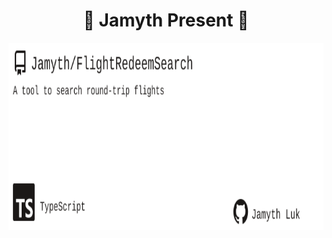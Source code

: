 <!-- built at 10/13/2025, 12:38:00 PM -->
<h1 align="center">
🎉 Jamyth Present 🎉
</h1>
<p align="center">
    <a href="https://github.com/Jamyth/FlightRedeemSearch">
        <img width="1000" height="300" src="./readme.svg" />
    </a>
</p>